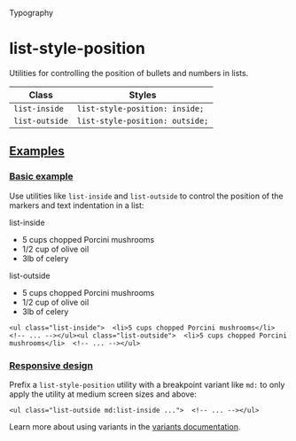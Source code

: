<!--$-->

<!--/$-->

Typography

# list-style-position

Utilities for controlling the position of bullets and numbers in lists.

| Class          | Styles                          |
| -------------- | ------------------------------- |
| `list-inside`  | `list-style-position: inside;`  |
| `list-outside` | `list-style-position: outside;` |

## [Examples](#examples)

### [Basic example](#basic-example)

Use utilities like `list-inside` and `list-outside` to control the position of the markers and text indentation in a list:

list-inside

- 5 cups chopped Porcini mushrooms
- 1/2 cup of olive oil
- 3lb of celery

list-outside

- 5 cups chopped Porcini mushrooms
- 1/2 cup of olive oil
- 3lb of celery

```
<ul class="list-inside">  <li>5 cups chopped Porcini mushrooms</li>  <!-- ... --></ul><ul class="list-outside">  <li>5 cups chopped Porcini mushrooms</li>  <!-- ... --></ul>
```

### [Responsive design](#responsive-design)

Prefix <!-- -->a<!-- --> `list-style-position` utility<!-- --> <!-- -->with a breakpoint variant like `md:` to only apply the utility at <!-- -->medium<!-- --> <!-- -->screen sizes and above:

```
<ul class="list-outside md:list-inside ...">  <!-- ... --></ul>
```

Learn more about using variants in the [variants documentation](/docs/hover-focus-and-other-states).

<!--$-->

<!--/$-->
